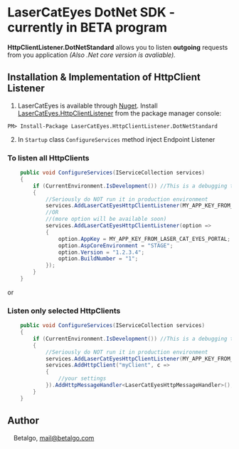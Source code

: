 
# LaserCatEyes DotNet SDK - currently in BETA program

**HttpClientListener.DotNetStandard** allows you to listen **outgoing** requests from you application *(Also .Net core version is avaliable).*

## Installation & Implementation of HttpClient Listener
1. LaserCatEyes is available through [Nuget](https://www.nuget.org/packages/LaserCatEyes.HttpClientListener/). Install [LaserCatEyes.HttpClientListener](https://www.nuget.org/packages/LaserCatEyes.HttpClientListener/) from the package manager console:
```
PM> Install-Package LaserCatEyes.HttpClientListener.DotNetStandard
```

2. In ``Startup`` class ``ConfigureServices`` method inject Endpoint Listener

### To listen all HttpClients
```csharp
    public void ConfigureServices(IServiceCollection services)
    {
        if (CurrentEnvironment.IsDevelopment()) //This is a debugging tool, you don't want to run it in prodcution, right!?
        {
            //Seriously do NOT run it in production environment 
            services.AddLaserCatEyesHttpClientListener(MY_APP_KEY_FROM_LASER_CAT_EYES_PORTAL);
            //OR 
            //(more option will be available soon)
            services.AddLaserCatEyesHttpClientListener(option =>
            {
                option.AppKey = MY_APP_KEY_FROM_LASER_CAT_EYES_PORTAL;
                option.AspCoreEnvironment = "STAGE";
                option.Version = "1.2.3.4";
                option.BuildNumber = "1";
            });
        }
    }
```
or
### Listen only selected HttpClients
```csharp
    public void ConfigureServices(IServiceCollection services)
    {
        if (CurrentEnvironment.IsDevelopment()) //This is a debugging tool, you don't want to run it in prodcution, right!?
        {
            //Seriously do NOT run it in production environment 
            services.AddLaserCatEyesHttpClientListener(MY_APP_KEY_FROM_LASER_CAT_EYES_PORTAL, listenAllHttpClients: false);
            services.AddHttpClient("myClient", c =>
            {
                //your settings
            }).AddHttpMessageHandler<LaserCatEyesHttpMessageHandler>();
        }
    }
```
## Author

<img src="https://www.betalgo.com/img/logo-dark.png" width="10px"> Betalgo, mail@betalgo.com
